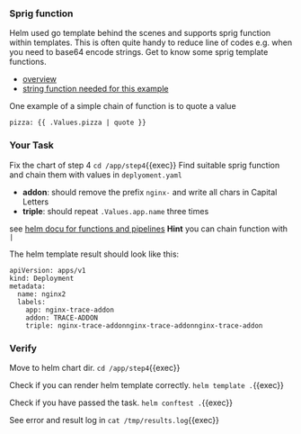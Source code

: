### Sprig function

Helm used go template behind the scenes and supports sprig function within templates.
This is often quite handy to reduce line of codes e.g. when you need to base64 encode strings.
Get to know some sprig template functions.
* [overview](http://masterminds.github.io/sprig/)
* [string function needed for this example](http://masterminds.github.io/sprig/strings.html)

One example of a simple chain of function is to quote a value
```
pizza: {{ .Values.pizza | quote }}
```

### Your Task

Fix the chart of step 4 `cd /app/step4`{{exec}}
Find suitable sprig function and chain them with values in `deplyoment.yaml`

* **addon**: should remove the prefix `nginx-` and write all chars in Capital Letters
* **triple**: should repeat `.Values.app.name` three times

see [helm docu for functions and pipelines](https://helm.sh/docs/chart_template_guide/functions_and_pipelines/)
**Hint** you can chain function with `|`

The helm template result should look like this:
```
apiVersion: apps/v1
kind: Deployment
metadata:
  name: nginx2
  labels:
    app: nginx-trace-addon
    addon: TRACE-ADDON
    triple: nginx-trace-addonnginx-trace-addonnginx-trace-addon
```

### Verify

Move to helm chart dir.
`cd /app/step4`{{exec}}

Check if you can render helm template correctly.
`helm template .`{{exec}}

Check if you have passed the task.
`helm conftest .`{{exec}}

See error and result log in
`cat /tmp/results.log`{{exec}}

